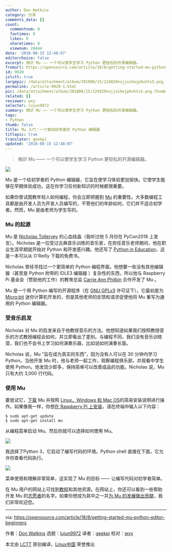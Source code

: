 ```yaml
---
author: Don Watkins
category: 分享
comments_data: []
count:
  commentnum: 0
  favtimes: 0
  likes: 0
  sharetimes: 0
  viewnum: 28444
date: '2018-08-15 12:48:07'
editorchoice: false
excerpt: 相识 Mu —— 一个可以使学生学习 Python 更轻松的开源编辑器。
fromurl: https://opensource.com/article/18/8/getting-started-mu-python-editor-beginners
id: 9920
islctt: true
largepic: /data/attachment/album/201808/15/124829nvjjnihejp6vhtv5.png
permalink: /article-9920-1.html
pic: /data/attachment/album/201808/15/124829nvjjnihejp6vhtv5.png.thumb.jpg
related: []
reviewer: wxy
selector: lujun9972
summary: 相识 Mu —— 一个可以使学生学习 Python 更轻松的开源编辑器。
tags:
- Python
thumb: false
title: Mu 入门：一个面向初学者的 Python 编辑器
titlepic: true
translator: geekpi
updated: '2018-08-15 12:48:07'
---
```



> 
> 相识 Mu —— 一个可以使学生学习 Python 更轻松的开源编辑器。
> 
> 
> 


![](/data/attachment/album/201808/15/124829nvjjnihejp6vhtv5.png)


Mu 是一个给初学者的 Python 编辑器，它旨在使学习体验更加愉快。它使学生​​能够在早期体验成功，这在你学习任何新知识的时候都很重要。


如果你曾试图教年轻人如何编程，你会立即把握到 [Mu](https://codewith.mu) 的重要性。大多数编程工具都是由开发人员为开发人员编写的，不管他们的年龄如何，它们并不适合初学者。然而，Mu 是由老师为学生写的。


### Mu 的起源


Mu 是 [Nicholas Tollervey](https://us.pycon.org/2018/speaker/profile/194/) 的心血结晶（我听过他 5 月份在 PyCon2018 上发言）。Nicholas 是一位受过古典音乐训练的音乐家，在担任音乐老师期间，他在职业生涯早期就开始对 Python 和开发感兴趣。他还写了 [Python in Education](https://www.oreilly.com/programming/free/python-in-education.csp)，这是一本可以从 O'Reilly 下载的免费书。


Nicholas 曾经寻找过一个更简单的 Python 编程界面。他想要一些没有其他编辑器（甚至是 Python 附带的 IDLE3 编辑器 ）复杂性的东西，所以他与 Raspberry Pi 基金会（赞助他的工作）的教育总监 [Carrie Ann Philbin](https://uk.linkedin.com/in/carrie-anne-philbin-a20649b7) 合作开发了 Mu 。


Mu 是一个用 Python 编写的开源程序（在 [GNU GPLv3](https://mu.readthedocs.io/en/latest/license.html) 许可证下）。它最初是为 [Micro:bit](http://microbit.org/) 迷你计算机开发的，但是其他老师的反馈和请求促使他将 Mu 重写为通用的 Python 编辑器。


### 受音乐启发


Nicholas 对 Mu 的启发来自于他教授音乐的方法。他想知道如果我们按照教授音乐的方式教授编程会如何，并立即看出了差别。与编程不同，我们没有音乐训练营，我们也不会书上学习如何演奏乐器，比如说如何演奏长笛。


Nicholas 说，Mu “旨在成为真实的东西”，因为没有人可以在 30 分钟内学习 Python。当他开发 Mu 时，他与老师一起工作，观察编程俱乐部，并观看中学生使用 Python。他发现少即多，保持简单可以改善成品的功能。Nicholas 说，Mu 只有大约 3,000 行代码。


### 使用 Mu


要尝试它，[下载](https://codewith.mu/en/download) Mu 并按照 [Linux、Windows 和 Mac OS](https://codewith.mu/en/howto/install_with_python)的简易安装说明进行操作。如果像我一样，你想[在 Raspberry Pi 上安装](https://codewith.mu/en/howto/install_raspberry_pi)，请在终端中输入以下内容：



```
$ sudo apt-get update
$ sudo apt-get install mu

```

从编程菜单启动 Mu。然后你就可以选择如何使用 Mu。


![](/data/attachment/album/201808/15/124843tby91r6ecbe67lhl.png)


我选择了Python 3，它启动了编写代码的环境。Python shell 直接在下面，它允许你查看代码执行。


![](/data/attachment/album/201808/15/124855ox2oo72695pvqp5o.png)


菜单使用和理解非常简单，这实现了 Mu 的目标 —— 让编写代码对初学者简单。


在 Mu 用户的网站上可找到[教程](https://codewith.mu/en/tutorials/)和其他资源。在网站上，你还可以看到一些帮助开发 Mu 的[志愿者](https://codewith.mu/en/thanks)的名字。如果你想成为其中之一并[为 Mu 的发展做出贡献](https://mu.readthedocs.io/en/latest/contributing.html)，我们非常欢迎您。




---


via: <https://opensource.com/article/18/8/getting-started-mu-python-editor-beginners>


作者：[Don Watkins](https://opensource.com/users/don-watkins) 选题：[lujun9972](https://github.com/lujun9972) 译者：[geekpi](https://github.com/geekpi) 校对：[wxy](https://github.com/wxy)


本文由 [LCTT](https://github.com/LCTT/TranslateProject) 原创编译，[Linux中国](https://linux.cn/) 荣誉推出